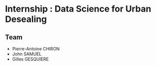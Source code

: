 # Internship : Data Science for Urban Desealing 

## Team
- Pierre-Antoine CHIRON
- John SAMUEL
- Gilles GESQUIERE
